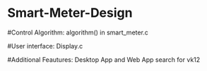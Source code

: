 # Smart-Meter-Design

#Control Algorithm: algorithm() in smart_meter.c

#User interface: Display.c

#Additional Feautures: Desktop App and Web App search for vk12
